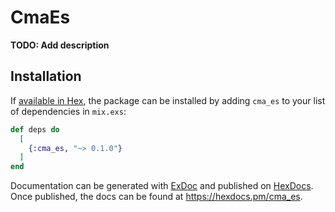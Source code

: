 # CmaEs

**TODO: Add description**

## Installation

If [available in Hex](https://hex.pm/docs/publish), the package can be installed
by adding `cma_es` to your list of dependencies in `mix.exs`:

```elixir
def deps do
  [
    {:cma_es, "~> 0.1.0"}
  ]
end
```

Documentation can be generated with [ExDoc](https://github.com/elixir-lang/ex_doc)
and published on [HexDocs](https://hexdocs.pm). Once published, the docs can
be found at <https://hexdocs.pm/cma_es>.
